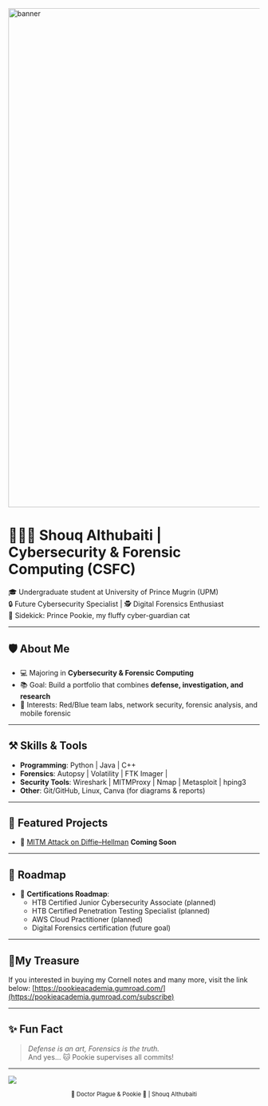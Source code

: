 <!-- Profile Banner (optional - replace with your own banner image) -->

<img width="1500" height="1000" alt="banner" src="https://github.com/user-attachments/assets/abecc5e4-539f-4daa-b33f-44db9fd20fbf" />

# 👩🏻‍💻 Shouq Althubaiti | Cybersecurity & Forensic Computing (CSFC)
🎓 Undergraduate student at University of Prince Mugrin (UPM)  
🔒 Future Cybersecurity Specialist | 🕵️ Digital Forensics Enthusiast  
🐾 Sidekick: Prince Pookie, my fluffy cyber-guardian cat  

---

## 🛡️ About Me
- 💻 Majoring in **Cybersecurity & Forensic Computing** 
- 📚 Goal: Build a portfolio that combines **defense, investigation, and research**  
- 🧩 Interests: Red/Blue team labs, network security, forensic analysis, and mobile forensic  

---

## ⚒️ Skills & Tools
- **Programming**: Python | Java | C++
- **Forensics**: Autopsy | Volatility | FTK Imager |
- **Security Tools**: Wireshark | MITMProxy | Nmap | Metasploit | hping3
- **Other**: Git/GitHub, Linux, Canva (for diagrams & reports)

---

## 📂 Featured Projects
- 🔐 [MITM Attack on Diffie–Hellman](https://github.com/Shouq-doc0x42/mitm-dh-attack) **Coming Soon**

---

## 🎯 Roadmap
- 🏅 **Certifications Roadmap**:
  - HTB Certified Junior Cybersecurity Associate (planned)
  - HTB Certified Penetration Testing Specialist (planned)
  - AWS Cloud Practitioner (planned)
  - Digital Forensics certification (future goal)

---

## 🪼My Treasure
If you interested in buying my Cornell notes and many more, visit the link below:
[https://pookieacademia.gumroad.com/](https://pookieacademia.gumroad.com/subscribe)

---

## ✨ Fun Fact
> *Defense is an art, Forensics is the truth.*  
And yes… 🐱 Pookie supervises all commits!  

---

![](https://komarev.com/ghpvc/?username=Shouq-doc0x42&color=lightgrey)

<!-- Personal Watermark -->
<p align="center"> 
  <sub>🔮 Doctor Plague & Pookie 🐾 | Shouq Althubaiti </sub>  
</p>

